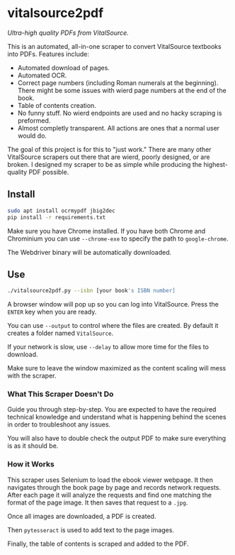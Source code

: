 # vitalsource2pdf

_Ultra-high quality PDFs from VitalSource._

This is an automated, all-in-one scraper to convert VitalSource textbooks into PDFs. Features include:

- Automated download of pages.
- Automated OCR.
- Correct page numbers (including Roman numerals at the beginning). There might be some issues with wierd page numbers at the end
  of the book.
- Table of contents creation.
- No funny stuff. No wierd endpoints are used and no hacky scraping is preformed.
- Almost completly transparent. All actions are ones that a normal user would do.

The goal of this project is for this to "just work." There are many other VitalSource scrapers out there that are wierd, poorly
designed, or are broken. I designed my scraper to be as simple while producing the highest-quality PDF possible.

## Install

```bash
sudo apt install ocrmypdf jbig2dec
pip install -r requirements.txt
```

[//]: # (You also need the JBIG2 encoder, which can either be [built from source]&#40;https://ocrmypdf.readthedocs.io/en/latest/jbig2.html&#41;.)

Make sure you have Chrome installed. If you have both Chrome and Chrominium you can use `--chrome-exe` to specify the path to `google-chrome`.

The Webdriver binary will be automatically downloaded.

## Use

```bash
./vitalsource2pdf.py --isbn [your book's ISBN number]
```

A browser window will pop up so you can log into VitalSource. Press the `ENTER` key when you are ready.

You can use `--output` to control where the files are created. By default it creates a folder named `VitalSource`.

If your network is slow, use `--delay` to allow more time for the files to download.

Make sure to leave the window maximized as the content scaling will mess with the scraper.

### What This Scraper Doesn't Do

Guide you through step-by-step. You are expected to have the required technical knowledge and understand what
is happening behind the scenes in order to troubleshoot any issues.

You will also have to double check the output PDF to make sure everything is as it should be.

### How it Works

This scraper uses Selenium to load the ebook viewer webpage. It then navigates through the book page by page and records network
requests. After each page it will analyze the requests and find one matching the format of the page image. It then saves
that request to a `.jpg`.

Once all images are downloaded, a PDF is created.

Then `pytesseract` is used to add text to the page images.

Finally, the table of contents is scraped and added to the PDF. 